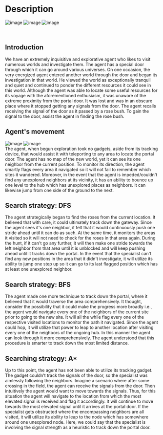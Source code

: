 # Description

![image](https://user-images.githubusercontent.com/37502542/192399564-defe7c15-ffd3-4a4f-8c72-168aa9d0ff6e.png) ![image](https://user-images.githubusercontent.com/37502542/192433796-abaec297-a698-46f3-92aa-bd67391774ca.png) ![image](https://user-images.githubusercontent.com/37502542/192399595-4270e1f5-b826-4707-a42d-1e6fc5a495f3.png)

<br>

## Introduction
We have an extremely inquisitive and explorative agent who likes to visit numerous worlds and investigate them. The agent has a special door through which it can go around various universes. On one occasion, the very energized agent entered another world through the door and began its investigation in that world. He viewed the world as exceptionally tranquil and quiet and continued to ponder the different resources it could see in this world. Although the agent was able to locate some useful resources for its voyage with the aforementioned enthusiasm, it was unaware of the extreme proximity from the portal door. It was lost and was in an obscure place where it stopped getting any signals from the door. The agent recalls receiving the signal of the door as it passed by a rose bush. To gain the signal to the door, assist the agent in finding the rose bush.




## Agent's movement
![image](https://user-images.githubusercontent.com/37502542/192399622-e6a03692-880f-45b7-afa6-58608a9655e7.png) ![image](https://user-images.githubusercontent.com/37502542/192399636-8ec5ea4f-10e3-492a-8580-80651746d0b6.png)
<br>
The agent, when begun exploration took no gadgets, aside from its tracking device, that would assist it with teleporting to any area to locate the portal door. The agent has no map of the new world, yet it can see its one neighbor from the current position. To monitor its direction, the agent smartly flags every area it navigated so it will not fail to remember which sites it wandered. Moreover, in the event that the agent is impeded/couldn't find any unexplored neighbors at its vicinity, it has an ability to bounce up one level to the hub which has unexplored places as neighbors. It can likewise jump from one side of the ground to the next.

## Search strategy: DFS
The agent strategically began to find the roses from the current location. It believed that with care, it could ultimately track down the gateway. Since the agent sees it's one neighbor, it felt that it would continuously push one stride ahead until it can do as such. At the same time, it monitors the areas it visited so it will not need to check for the roses in that area again. During the hunt, if it can't go any further, it will then make one stride towards the left neighbor from that area until it is unblocked and will keep pushing ahead until it tracks down the portal. In the event that the specialist can't find any new positions in the area that it didn't investigate, it will utilize its ability to jump one step up so it can go to its last flagged position which has at least one unexplored neighbor.

## Search strategy: BFS
The agent made one more technique to track down the portal, where it believed that it would traverse the area comprehensively. It thought, consider the possibility that it could make the progress more broadly i.e., the agent would navigate every one of the neighbors of the current site prior to going to the new site. It will all the while flag every one of the respective visited locations to monitor the path it navigated. Since the agent could hop, it will utilize that power to leap to another location after visiting every one of the neighbors of the ongoing hub. In this manner the agent can look through it more comprehensively. The agent understood that this procedure is smarter to track down the most limited distance.

## Searching strategy: A*
Up to this point, the agent has not been able to utilize its tracking gadget. The gadget couldn’t track the signals of the door, so the specialist was aimlessly following the neighbors. Imagine a scenario where after some crossing in the field, the agent can receive the signals from the door. Then intuitively the agent would want to move towards the signals. Thus, for this situation the agent will navigate to the location from which the most elevated signal is received and flag it accordingly. It will continue to move towards the most elevated signal until it arrives at the portal door. If the specialist gets obstructed where the encompassing neighbors are all visited, it will utilize its ability to leap to the node which has somewhere around one unexplored node. Here, we could say that the specialist is involving the signal strength as a heuristic to track down the portal door.

